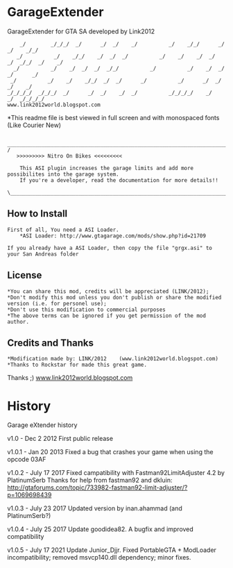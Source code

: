 # GarageExtender
GarageExtender for GTA SA developed by Link2012

	    _/        _/_/_/  _/      _/  _/    _/          _/    _/_/      _/      _/    _/_/    
	   _/          _/    _/_/    _/  _/  _/          _/    _/    _/  _/  _/  _/_/  _/    _/   
	  _/          _/    _/  _/  _/  _/_/          _/          _/    _/  _/    _/      _/      
	 _/          _/    _/    _/_/  _/  _/      _/          _/      _/  _/    _/    _/         
	_/_/_/_/  _/_/_/  _/      _/  _/    _/  _/          _/_/_/_/    _/      _/  _/_/_/_/      
	www.link2012world.blogspot.com

*This readme file is best viewed in full screen and with monospaced fonts (Like Courier New)


	 ____________________________________________________________________________
	/
	   >>>>>>>>> Nitro On Bikes <<<<<<<<<

		This ASI plugin increases the garage limits and add more possibilites into the garage system.
		If you're a developer, read the documentation for more details!!
		
	\____________________________________________________________________________

## How to Install

	First of all, You need a ASI Loader.
		*ASI Loader: http://www.gtagarage.com/mods/show.php?id=21709

	If you already have a ASI Loader, then copy the file "grgx.asi" to your San Andreas folder

## License
	*You can share this mod, credits will be appreciated (LINK/2012);
	*Don't modify this mod unless you don't publish or share the modified version (i.e. for personel use);
	*Don't use this modification to commercial purposes
	*The above terms can be ignored if you get permission of the mod author.


## Credits and Thanks
	*Modification made by: LINK/2012 	(www.link2012world.blogspot.com)
	*Thanks to Rockstar for made this great game.


Thanks ;)
www.link2012world.blogspot.com

# History

Garage eXtender history

v1.0 - Dec 2 2012
	First public release


v1.0.1 - Jan 20 2013
	Fixed a bug that crashes your game when using the opcode 03AF

v1.0.2 - July 17 2017
    Fixed campatibility with Fastman92LimitAdjuster 4.2 by PlatinumSerb
	Thanks for help from fastman92 and dkluin: http://gtaforums.com/topic/733982-fastman92-limit-adjuster/?p=1069698439

v1.0.3 - July 23 2017
    Updated version by inan.ahammad (and PlatinumSerb?)

v1.0.4 - July 25 2017
    Update goodidea82. A bugfix and improved compatibility

v1.0.5 - July 17 2021
    Update Junior_Djjr. Fixed PortableGTA + ModLoader incompatibility; removed msvcp140.dll dependency; minor fixes.
